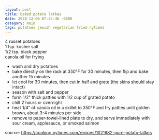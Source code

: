 ```yaml
---
layout: post
title: baked potato latkes
date: 2020-12-06 07:34:46 -0500
category: main
tags: potatoes jewish vegetarian fried nytimes
---
```


4 russet potatoes  
1 tsp. kosher salt  
1/2 tsp. black pepper  
canola oil for frying  
* wash and dry potatoes
* bake directly on the rack at 350°F for 30 minutes, then flip and bake another 15 minutes
* let cool for 30 minutes, then cut in half and grate (the skins should stay intact)
* season with salt and pepper
* form 1/2" thick patties with 1/2 cup of grated potato
* chill 2 hours or overnight
* heat 1/4" of canola oil in a skillet to 350°F and fry patties until golden brown, about 3-4 minutes per side
* remove to paper-towel-lined plate to dry, and serve immediately with sour cream, applesauce, or smoked salmon

source: <https://cooking.nytimes.com/recipes/1021682-pure-potato-latkes>
